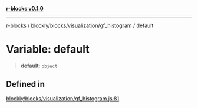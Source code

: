 [**r-blocks v0.1.0**](../../../../../README.md)

---

[r-blocks](../../../../../modules.md) / [blockly/blocks/visualization/gf_histogram](../README.md) / default

# Variable: default

> **default**: `object`

## Defined in

[blockly/blocks/visualization/gf_histogram.js:81](https://github.com/DhyeyMavani2003/r-blocks/blob/3c6fd2c845ebaab7af1ba61c432e0fe34ef7f334/src/pages/modules/blockly/blocks/visualization/gf_histogram.js#L81)
